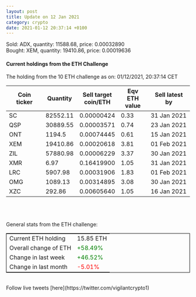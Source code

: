 ```yaml
---
layout: post
title: Update on 12 Jan 2021
category: crypto
date: 2021-01-12 20:37:14 +0100
---
```

<!-- Global site tag (gtag.js) - Google Analytics -->
<script async src="https://www.googletagmanager.com/gtag/js?id=UA-103831149-5"></script>
<script>
  window.dataLayer = window.dataLayer || [];
  function gtag(){dataLayer.push(arguments);}
  gtag('js', new Date());

  gtag('config', 'UA-103831149-5');
</script>
Sold: ADX, quantity:     11588.68, price:   0.00032890<br>Bought: XEM, quantity:     19410.86, price:   0.00019636<br>

#### Current holdings from the ETH Challenge

The holding from the 10 ETH challenge as on: 01/12/2021, 20:37:14 CET

|Coin ticker|Quantity|Sell target<br>coin/ETH|Eqv ETH<br>value|Sell latest by|
|-----------|--------|-----------|-----------|--------------|
SC|82552.11|  0.00000424|0.33|31 Jan 2021|
QSP|30889.55|  0.00003571|0.74|23 Jan 2021|
ONT|1194.5|  0.00074445|0.61|15 Jan 2021|
XEM|19410.86|  0.00020618|3.81|01 Feb 2021|
ZIL|57880.98|  0.00006229|3.37|30 Jan 2021|
XMR|6.97|  0.16419900|1.05|31 Jan 2021|
LRC|5907.98|  0.00031906|1.83|01 Feb 2021|
OMG|1089.13|  0.00314895|3.08|30 Jan 2021|
XZC|292.86|  0.00605640|1.05|16 Jan 2021|

<br>
<br>
<br>
General stats from the ETH challenge:

<table style="border:1px solid black;margin-left:auto;margin-right:auto;">
	<tbody>
	<tr>
		<td>Current ETH holding</td>
		<td>     15.85 ETH</td>
	</tr>
	<tr>
		<td>Overall change of ETH</td>
		<td><font color="green">+58.49%</font></td>
	</tr>
	<tr>
		<td>Change in last week</td>
		<td><font color="green">+46.52%</font></td>
	</tr>
	<tr>
		<td>Change in last month</td>
		<td><font color="red">-5.01%</font></td>
	</tr>
	</tbody>
</table>

<br>
Follow live tweets [here](https://twitter.com/vigilantcrypto1)
<br>
<br>